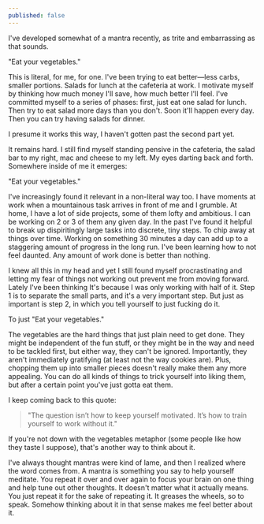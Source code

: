 ```yaml
---
published: false
---
```


I've developed somewhat of a mantra recently, as trite and embarrassing as that sounds. 

"Eat your vegetables."

This is literal, for me, for one. I've been trying to eat better—less carbs, smaller portions. Salads for lunch at the cafeteria at work. I motivate myself by thinking how much money I'll save, how much better I'll feel. I've committed myself to a series of phases: first, just eat one salad for lunch. Then try to eat salad more days than you don't. Soon it'll happen every day. Then you can try having salads for dinner. 

I presume it works this way, I haven't gotten past the second part yet.

It remains hard. I still find myself standing pensive in the cafeteria, the salad bar to my right, mac and cheese to my left. My eyes darting back and forth. Somewhere inside of me it emerges:

"Eat your vegetables."

I've increasingly found it relevant in a non-literal way too. I have moments at work when a mountainous task arrives in front of me and I grumble. At home, I have a lot of side projects, some of them lofty and ambitious. I can be working on 2 or 3 of them any given day. In the past I've found it helpful to break up dispiritingly large tasks into discrete, tiny steps. To chip away at things over time. Working on something 30 minutes a day can add up to a staggering amount of progress in the long run. I've been learning how to not feel daunted. Any amount of work done is better than nothing.

I knew all this in my head and yet I still found myself procrastinating and letting my fear of things not working out prevent me from moving forward. Lately I've been thinking It's because I was only working with half of it. Step 1 is to separate the small parts, and it's a very important step. But just as important is step 2, in which you tell yourself to just fucking do it.

To just "Eat your vegetables."

The vegetables are the hard things that just plain need to get done. They might be independent of the fun stuff, or they might be in the way and need to be tackled first, but either way, they can't be ignored. Importantly, they aren't immediately gratifying (at least not the way cookies are). Plus, chopping them up into smaller pieces doesn't really make them any more appealing. You can do all kinds of things to trick yourself into liking them, but after a certain point you've just gotta eat them.

I keep coming back to this quote:

> "The question isn’t how to keep yourself motivated. It’s how to train yourself to work without it."

If you're not down with the vegetables metaphor (some people like how they taste I suppose), that's another way to think about it.

I've always thought mantras were kind of lame, and then I realized where the word comes from. A mantra is something you say to help yourself meditate. You repeat it over and over again to focus your brain on one thing and help tune out other thoughts. It doesn't matter what it actually means. You just repeat it for the sake of repeating it. It greases the wheels, so to speak. Somehow thinking about it in that sense makes me feel better about it.